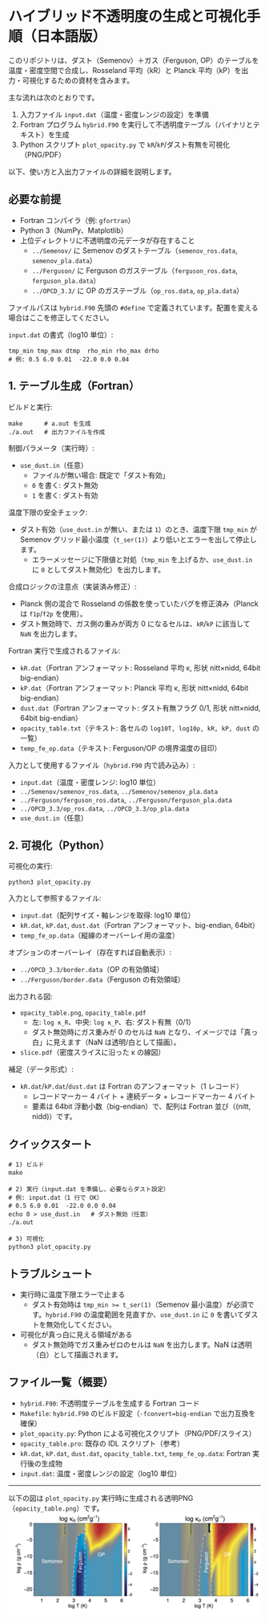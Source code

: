 # ハイブリッド不透明度の生成と可視化手順（日本語版）

このリポジトリは、ダスト（Semenov）＋ガス（Ferguson, OP）のテーブルを温度・密度空間で合成し、Rosseland 平均（kR）と Planck 平均（kP）を出力・可視化するための資材を含みます。

主な流れは次のとおりです。
1) 入力ファイル `input.dat`（温度・密度レンジの設定）を準備
2) Fortran プログラム `hybrid.F90` を実行して不透明度テーブル（バイナリとテキスト）を生成
3) Python スクリプト `plot_opacity.py` で `kR`/`kP`/ダスト有無を可視化（PNG/PDF）

以下、使い方と入出力ファイルの詳細を説明します。

## 必要な前提
- Fortran コンパイラ（例: `gfortran`）
- Python 3（NumPy、Matplotlib）
- 上位ディレクトリに不透明度の元データが存在すること
  - `../Semenov/` に Semenov のダストテーブル（`semenov_ros.data`, `semenov_pla.data`）
  - `../Ferguson/` に Ferguson のガステーブル（`ferguson_ros.data`, `ferguson_pla.data`）
  - `../OPCD_3.3/` に OP のガステーブル（`op_ros.data`, `op_pla.data`）

ファイルパスは `hybrid.F90` 先頭の `#define` で定義されています。配置を変える場合はここを修正してください。

`input.dat` の書式（log10 単位）:
```
tmp_min tmp_max dtmp  rho_min rho_max drho
# 例: 0.5 6.0 0.01  -22.0 0.0 0.04
```

## 1. テーブル生成（Fortran）

ビルドと実行:

```
make      # a.out を生成
./a.out   # 出力ファイルを作成
```

制御パラメータ（実行時）:
- `use_dust.in`（任意）
  - ファイルが無い場合: 既定で「ダスト有効」
  - `0` を書く: ダスト無効
  - `1` を書く: ダスト有効

温度下限の安全チェック:
- ダスト有効（`use_dust.in` が無い、または `1`）のとき、温度下限 `tmp_min` が Semenov グリッド最小温度（`t_ser(1)`）より低いとエラーを出して停止します。
  - エラーメッセージに下限値と対処（`tmp_min` を上げるか、`use_dust.in` に `0` としてダスト無効化）を出力します。

合成ロジックの注意点（実装済み修正）:
- Planck 側の混合で Rosseland の係数を使っていたバグを修正済み（Planck は `f1p`/`f2p` を使用）。
- ダスト無効時で、ガス側の重みが両方 0 になるセルは、`kR`/`kP` に該当して `NaN` を出力します。

Fortran 実行で生成されるファイル:
- `kR.dat`（Fortran アンフォーマット: Rosseland 平均 κ, 形状 nitt×nidd, 64bit big-endian）
- `kP.dat`（Fortran アンフォーマット: Planck 平均 κ, 形状 nitt×nidd, 64bit big-endian）
- `dust.dat`（Fortran アンフォーマット: ダスト有無フラグ 0/1, 形状 nitt×nidd, 64bit big-endian）
- `opacity_table.txt`（テキスト: 各セルの `log10T, log10ρ, kR, kP, dust` の一覧）
- `temp_fe_op.data`（テキスト: Ferguson/OP の境界温度の目印）

入力として使用するファイル（`hybrid.F90` 内で読み込み）:
- `input.dat`（温度・密度レンジ: log10 単位）
- `../Semenov/semenov_ros.data`, `../Semenov/semenov_pla.data`
- `../Ferguson/ferguson_ros.data`, `../Ferguson/ferguson_pla.data`
- `../OPCD_3.3/op_ros.data`, `../OPCD_3.3/op_pla.data`
- `use_dust.in`（任意）

## 2. 可視化（Python）

可視化の実行:

```
python3 plot_opacity.py
```

入力として参照するファイル:
- `input.dat`（配列サイズ・軸レンジを取得: log10 単位）
- `kR.dat`, `kP.dat`, `dust.dat`（Fortran アンフォーマット、big-endian, 64bit）
- `temp_fe_op.data`（縦線のオーバーレイ用の温度）

オプションのオーバーレイ（存在すれば自動表示）:
- `../OPCD_3.3/border.data`（OP の有効領域）
- `../Ferguson/border.data`（Ferguson の有効領域）

出力される図:
- `opacity_table.png`, `opacity_table.pdf`
  - 左: `log κ_R`、中央: `log κ_P`、右: ダスト有無（0/1）
  - ダスト無効時にガス重みが 0 のセルは `NaN` となり、イメージでは「真っ白」に見えます（NaN は透明/白として描画）。
- `slice.pdf`（密度スライスに沿った κ の線図）

補足（データ形式）:
- `kR.dat`/`kP.dat`/`dust.dat` は Fortran のアンフォーマット（1 レコード）
  - レコードマーカー 4 バイト + 連続データ + レコードマーカー 4 バイト
  - 要素は 64bit 浮動小数（big-endian）で、配列は Fortran 並び（(nitt, nidd)）です。

## クイックスタート
```
# 1) ビルド
make

# 2) 実行（input.dat を準備し、必要ならダスト設定）
# 例: input.dat（1 行で OK）
# 0.5 6.0 0.01  -22.0 0.0 0.04
echo 0 > use_dust.in   # ダスト無効（任意）
./a.out

# 3) 可視化
python3 plot_opacity.py
```

## トラブルシュート
- 実行時に温度下限エラーで止まる
  - ダスト有効時は `tmp_min >= t_ser(1)`（Semenov 最小温度）が必須です。`hybrid.F90` の温度範囲を見直すか、`use_dust.in` に `0` を書いてダストを無効化してください。
- 可視化が真っ白に見える領域がある
  - ダスト無効時でガス重みゼロのセルは `NaN` を出力します。NaN は透明（白）として描画されます。

## ファイル一覧（概要）
- `hybrid.F90`: 不透明度テーブルを生成する Fortran コード
- `Makefile`: `hybrid.F90` のビルド設定（`-fconvert=big-endian` で出力互換を確保）
- `plot_opacity.py`: Python による可視化スクリプト（PNG/PDF/スライス）
- `opacity_table.pro`: 既存の IDL スクリプト（参考）
- `kR.dat`, `kP.dat`, `dust.dat`, `opacity_table.txt`, `temp_fe_op.data`: Fortran 実行後の生成物
- `input.dat`: 温度・密度レンジの設定（log10 単位）

---
以下の図は `plot_opacity.py` 実行時に生成される透明PNG（`opacity_table.png`）です。
<img src="./opacity_table.png" width="800" alt="opacity_table (transparent PNG generated by plot_opacity.py)">
